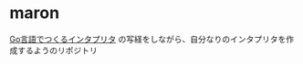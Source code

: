 # maron

[Go言語でつくるインタプリタ](https://www.oreilly.co.jp/books/9784873118222/) の写経をしながら、自分なりのインタプリタを作成するようのリポジトリ
